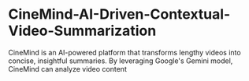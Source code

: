 # CineMind-AI-Driven-Contextual-Video-Summarization
CineMind is an AI-powered platform that transforms lengthy videos into concise, insightful summaries. By leveraging Google's Gemini model, CineMind can analyze video content
